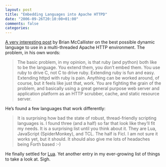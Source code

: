 ```yaml
---
layout: post
title: "Embedding Languages into Apache HTTPD"
date: "2006-09-26T20:10:00+01:00"
comments: false
categories: 
---
```


<p><a href="http://kasparov.skife.org/blog/2006/09/25/">A very interesting post</a> by Brian McCallister on the best possible dynamic language to use in a multi-threaded Apache HTTP environment. The problem, in his own words:</p>

<blockquote>
<p>The basic problem, in my opinion, is that ruby (and python) both like to be the language. You extend them, you don&#8217;t embed them. You use ruby to drive C, not C to drive ruby. Extending ruby is fun and easy. Extending httpd with ruby is pain. Anything can be worked around, of course, but it feels like just that, work. You are fighting the grain of the problem, and basically using a great general purpose web server and application platform as an HTTP scrubber, cache, and static resource server.</p>
</blockquote>

<p>He&#8217;s found a few languages that work differently:</p>

<blockquote>
<p>It is surprising how bad the state of robust, thread-friendly scripting languages is. I found three (and a half) so far that look like they&#8217;ll fit my needs. It is a surprising list until you think about it. They are Lua, JavaScript (SpiderMonkey), and TCL. The half is Ficl. I am not sure it works yet, but it should. It should also give me lots of headaches being Forth based :-)</p>
</blockquote>

<p>He finally settled for <a href="http://www.lua.org/">Lua</a>. Yet another entry in my ever-growing list of things to take a look at. Sigh.</p>


